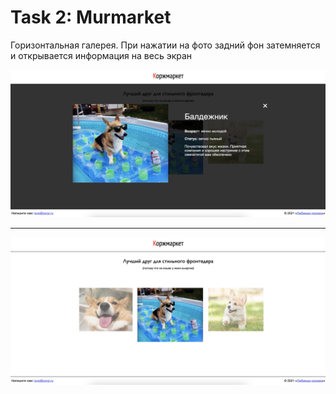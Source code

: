 # Task 2: Murmarket

Горизонтальная галерея. При нажатии на фото задний фон затемняется и открывается информация на весь экран


![alt](https://github.com/nilaev/frontend-yandex/blob/main/images/ux-02-1.png)
______________________________________________________________________________________________________________________________
![alt](https://github.com/nilaev/frontend-yandex/blob/main/images/ux-02-2.png)
